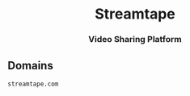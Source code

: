 <h1 align="center">Streamtape</h1>
<h3 align="center">Video Sharing Platform</h3>

## Domains

```
streamtape.com
```

